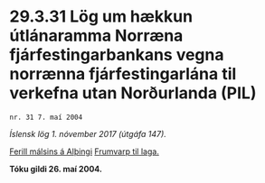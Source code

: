 # 29.3.31 Lög um hækkun útlánaramma Norræna fjárfestingarbankans vegna norrænna fjárfestingarlána til verkefna utan Norðurlanda (PIL)

`nr. 31 7. maí 2004`

_Íslensk lög 1. nóvember 2017 (útgáfa 147)._

[Ferill málsins á Alþingi](https://www.althingi.is/thingstorf/thingmalalistar-eftir-thingum/ferill/?ltg=130&mnr=755)
[Frumvarp til laga.](https://www.althingi.is/altext/130/s/1130.html)

**Tóku gildi 26. maí 2004.**

